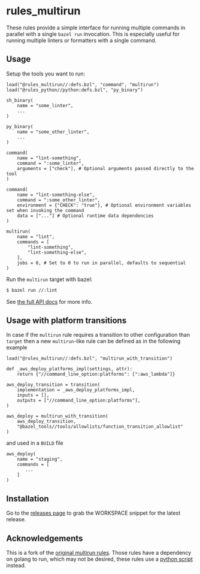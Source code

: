 # rules_multirun

These rules provide a simple interface for running multiple commands in
parallel with a single `bazel run` invocation. This is especially useful
for running multiple linters or formatters with a single command.

## Usage

Setup the tools you want to run:

```bzl
load("@rules_multirun//:defs.bzl", "command", "multirun")
load("@rules_python//python:defs.bzl", "py_binary")

sh_binary(
    name = "some_linter",
    ...
)

py_binary(
    name = "some_other_linter",
    ...
)

command(
    name = "lint-something",
    command = ":some_linter",
    arguments = ["check"], # Optional arguments passed directly to the tool
)

command(
    name = "lint-something-else",
    command = ":some_other_linter",
    environment = {"CHECK": "true"}, # Optional environment variables set when invoking the command
    data = ["..."] # Optional runtime data dependencies
)

multirun(
    name = "lint",
    commands = [
        "lint-something",
        "lint-something-else",
    ],
    jobs = 0, # Set to 0 to run in parallel, defaults to sequential
)
```

Run the `multirun` target with bazel:

```sh
$ bazel run //:lint
```

See [the full API docs](doc) for more info.

## Usage with platform transitions

In case if the `multirun` rule requires a transition to other configuration than `target` then
a new `multirun`-like rule can be defined as in the following example
```bzl
load("@rules_multirun//:defs.bzl", "multirun_with_transition")

def _aws_deploy_platforms_impl(settings, attr):
    return {"//command_line_option:platforms": [":aws_lambda"]}

aws_deploy_transition = transition(
    implementation = _aws_deploy_platforms_impl,
    inputs = [],
    outputs = ["//command_line_option:platforms"],
)

aws_deploy = multirun_with_transition(
    aws_deploy_transition,
    "@bazel_tools//tools/allowlists/function_transition_allowlist"
)
```
and used in a `BUILD` file
```bzl
aws_deploy(
    name = "staging",
    commands = [
       ...
    ]
)
```


## Installation

Go to the [releases
page](https://github.com/keith/rules_multirun/releases) to grab the
WORKSPACE snippet for the latest release.

## Acknowledgements

This is a fork of the [original multirun
rules](https://github.com/ash2k/bazel-tools). Those rules have a
dependency on golang to run, which may not be desired, these rules use a
[python script](internal/multirun.py) instead.
